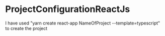 # ProjectConfigurationReactJs

<p>I have used "yarn create react-app NameOfProject --template=typescript" to create the project</p>

